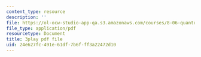 ```yaml
---
content_type: resource
description: ''
file: https://ol-ocw-studio-app-qa.s3.amazonaws.com/courses/8-06-quantum-physics-iii-spring-2018/24e627fc491e61df7b6fff3a22472d10_WwudFI6YRs.pdf
file_type: application/pdf
resourcetype: Document
title: 3play pdf file
uid: 24e627fc-491e-61df-7b6f-ff3a22472d10
---
```

